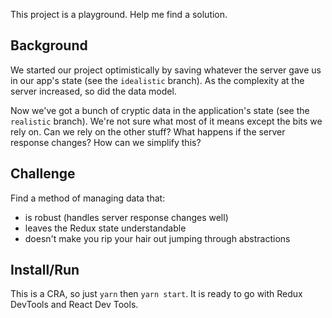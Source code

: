 This project is a playground.  Help me find a solution.


## Background

We started our project optimistically by saving whatever the server gave us in
our app's state (see the `idealistic` branch).  As the complexity at the server
increased, so did the data model.

Now we've got a bunch of cryptic data in the application's state (see the
`realistic` branch).  We're not sure what most of it means except the bits we
rely on.  Can we rely on the other stuff?  What happens if the server response
changes?  How can we simplify this?


## Challenge

Find a method of managing data that:

* is robust (handles server response changes well)
* leaves the Redux state understandable
* doesn't make you rip your hair out jumping through abstractions


## Install/Run

This is a CRA, so just `yarn` then `yarn start`.  It is ready to go with Redux
DevTools and React Dev Tools.
